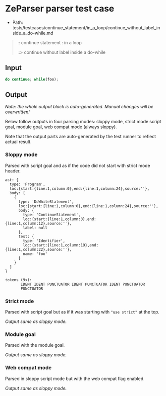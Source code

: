 # ZeParser parser test case

- Path: tests/testcases/continue_statement/in_a_loop/continue_without_label_inside_a_do-while.md

> :: continue statement : in a loop
>
> ::> continue without label inside a do-while

## Input

`````js
do continue; while(foo);
`````

## Output

_Note: the whole output block is auto-generated. Manual changes will be overwritten!_

Below follow outputs in four parsing modes: sloppy mode, strict mode script goal, module goal, web compat mode (always sloppy).

Note that the output parts are auto-generated by the test runner to reflect actual result.

### Sloppy mode

Parsed with script goal and as if the code did not start with strict mode header.

`````
ast: {
  type: 'Program',
  loc:{start:{line:1,column:0},end:{line:1,column:24},source:''},
  body: [
    {
      type: 'DoWhileStatement',
      loc:{start:{line:1,column:0},end:{line:1,column:24},source:''},
      body: {
        type: 'ContinueStatement',
        loc:{start:{line:1,column:3},end:{line:1,column:12},source:''},
        label: null
      },
      test: {
        type: 'Identifier',
        loc:{start:{line:1,column:19},end:{line:1,column:22},source:''},
        name: 'foo'
      }
    }
  ]
}

tokens (9x):
       IDENT IDENT PUNCTUATOR IDENT PUNCTUATOR IDENT PUNCTUATOR
       PUNCTUATOR
`````

### Strict mode

Parsed with script goal but as if it was starting with `"use strict"` at the top.

_Output same as sloppy mode._

### Module goal

Parsed with the module goal.

_Output same as sloppy mode._

### Web compat mode

Parsed in sloppy script mode but with the web compat flag enabled.

_Output same as sloppy mode._
